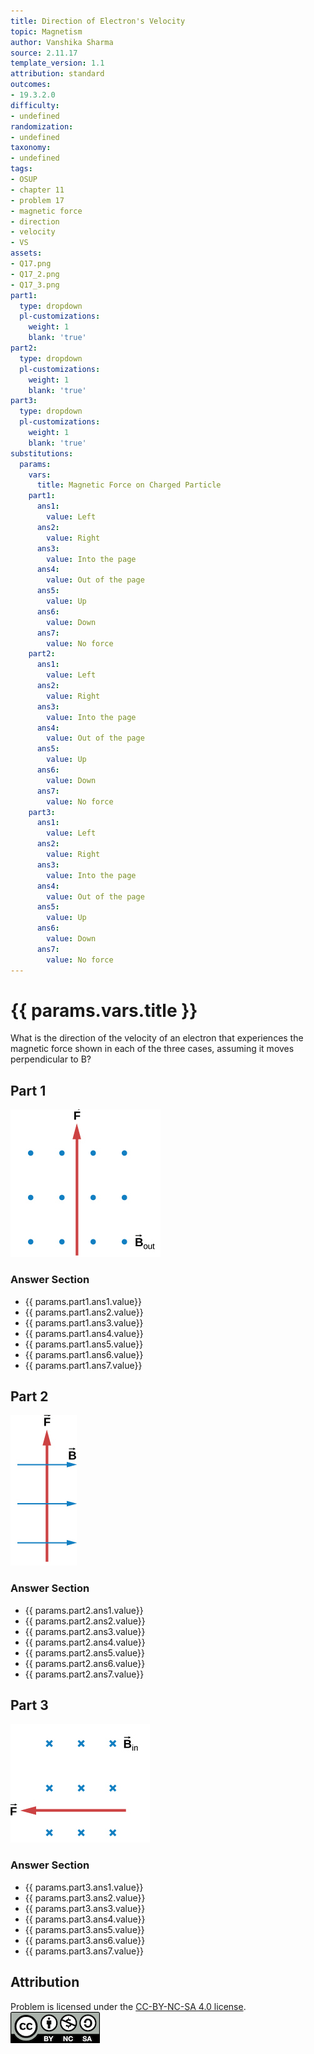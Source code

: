 ```yaml
---
title: Direction of Electron's Velocity
topic: Magnetism
author: Vanshika Sharma
source: 2.11.17
template_version: 1.1
attribution: standard
outcomes:
- 19.3.2.0
difficulty:
- undefined
randomization:
- undefined
taxonomy:
- undefined
tags:
- OSUP
- chapter 11
- problem 17
- magnetic force
- direction
- velocity
- VS
assets:
- Q17.png
- Q17_2.png
- Q17_3.png
part1:
  type: dropdown
  pl-customizations:
    weight: 1
    blank: 'true'
part2:
  type: dropdown
  pl-customizations:
    weight: 1
    blank: 'true'
part3:
  type: dropdown
  pl-customizations:
    weight: 1
    blank: 'true'
substitutions:
  params:
    vars:
      title: Magnetic Force on Charged Particle
    part1:
      ans1:
        value: Left
      ans2:
        value: Right
      ans3:
        value: Into the page
      ans4:
        value: Out of the page
      ans5:
        value: Up
      ans6:
        value: Down
      ans7:
        value: No force
    part2:
      ans1:
        value: Left
      ans2:
        value: Right
      ans3:
        value: Into the page
      ans4:
        value: Out of the page
      ans5:
        value: Up
      ans6:
        value: Down
      ans7:
        value: No force
    part3:
      ans1:
        value: Left
      ans2:
        value: Right
      ans3:
        value: Into the page
      ans4:
        value: Out of the page
      ans5:
        value: Up
      ans6:
        value: Down
      ans7:
        value: No force
---
```

# {{ params.vars.title }}
What is the direction of the velocity of an electron that experiences the magnetic force shown in each of the three cases, assuming it moves perpendicular to B?

## Part 1

<img src="Q17.png">

### Answer Section

- {{ params.part1.ans1.value}}
- {{ params.part1.ans2.value}}
- {{ params.part1.ans3.value}}
- {{ params.part1.ans4.value}}
- {{ params.part1.ans5.value}}
- {{ params.part1.ans6.value}}
- {{ params.part1.ans7.value}}

## Part 2

<img src="Q17_2.png">

### Answer Section

- {{ params.part2.ans1.value}}
- {{ params.part2.ans2.value}}
- {{ params.part2.ans3.value}}
- {{ params.part2.ans4.value}}
- {{ params.part2.ans5.value}}
- {{ params.part2.ans6.value}}
- {{ params.part2.ans7.value}}

## Part 3

<img src="Q17_3.png">

### Answer Section

- {{ params.part3.ans1.value}}
- {{ params.part3.ans2.value}}
- {{ params.part3.ans3.value}}
- {{ params.part3.ans4.value}}
- {{ params.part3.ans5.value}}
- {{ params.part3.ans6.value}}
- {{ params.part3.ans7.value}}

## Attribution

Problem is licensed under the [CC-BY-NC-SA 4.0 license](https://creativecommons.org/licenses/by-nc-sa/4.0/).<br> ![The Creative Commons 4.0 license requiring attribution-BY, non-commercial-NC, and share-alike-SA license.](https://raw.githubusercontent.com/firasm/bits/master/by-nc-sa.png)
